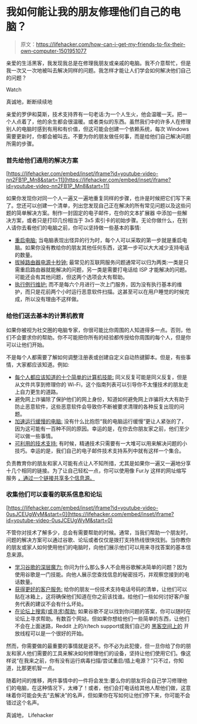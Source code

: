 # 我如何能让我的朋友修理他们自己的电脑？

> 原文：<https://lifehacker.com/how-can-i-get-my-friends-to-fix-their-own-computer-1501951077>

亲爱的生活黑客，我发现我总是在修理我朋友或亲戚的电脑。我不介意帮忙，但是我一次又一次地被叫去解决同样的问题。我怎样才能让人们学会如何解决他们自己的问题？

Watch

真诚地，断断续续地

亲爱的罗伊和莫斯，技术支持界有一句老话:为一个人生火，他会温暖一天。把一个人点着了，他的余生都会很温暖。或者类似的东西。虽然我们中的许多人在修理别人的电脑时感到有用和有价值，但这可能会创建一个依赖系统，每次 Windows 需要更新时，你都会被叫去。不要为你的朋友做任何事，而是给他们自己解决问题所需的步骤。

### 首先给他们通用的解决方案

 [https://lifehacker.com/embed/inset/iframe?id=youtube-video-nn2FB1P_Mn8&start=11](https://lifehacker.com/embed/inset/iframe?id=youtube-video-nn2FB1P_Mn8&start=11) 

如果你发现你对同一个人一遍又一遍地重复同样的步骤，也许是时候把它们写下来了。您还可以创建一个清单，列出您发现自己正在解决的所有常见问题以及这些问题的简单解决方案。制作一封固定的电子邮件，在你的文本扩展器 中添加一些解决方案，或者只是打印几份相当于 3x5 索引卡的初始步骤。无论你做什么，在别人请你去看他们的电脑之前，你可以坚持做一些基本的事情:

*   [重启电脑:](http://lifehacker.com/why-rebooting-your-computer-fixes-problems-1445670330) 当电脑表现出怪异的行为时，每个人可以采取的第一步就是重启电脑。如果你没有教给你的朋友其他任何东西，这第一步可以大大减少支持电话的数量。
*   [拔掉路由器电源十秒钟:](http://lifehacker.com/why-support-tells-you-to-wait-10-seconds-before-rebooti-836539426) 最常见的互联网服务问题通常可以归为两类:一类是只需重启路由器就能解决的问题，另一类是需要打电话给 ISP 才能解决的问题。可能还会有其他问题，但这两个选项会大有帮助。
*   [执行例行维护:](http://lifehacker.com/what-kind-of-maintenance-do-i-need-to-do-on-my-windows-5815256) 而不是每六个月进行一次上门服务，因为没有执行基本的维护，而只是花前两个小时运行恶意软件扫描。这甚至可以在用户睡觉的时候完成，所以没有理由不这样做。

### 给他们送去基本的计算机教育

如果你被视为社交圈的电脑专家，你很可能比你周围的人知道得多一点。否则，他们不会要求你的帮助。你不可能把你所有的经验都传授给你周围的每个人，但是你可以让他们开始。

不是每个人都需要了解如何调整注册表或创建自定义自动热键脚本。但是，有些事情，大家都应该知道。例如:

*   [每个人都应该知道的十个简单的计算机技能:](http://lifehacker.com/top-10-simple-things-every-computer-user-should-know-ho-5941496) 同义反复可能是同义反复，但是从文件共享到修理你的 Wi-Fi，这个指南列表可以引导你不太懂技术的朋友走上自力更生的道路。
*   避免网上诈骗除了保护他们的网上身份，知道如何避免网上诈骗将大大有助于防止恶意软件，这些恶意软件会导致你不断被要求清理的各种反复出现的问题。
*   [加速运行缓慢的电脑:](http://lifehacker.com/how-can-i-diagnose-and-fix-my-slow-computer-5825953) 没有什么比抱怨“我的电脑运行缓慢”更让人紧张的了，因为这可能有一百种不同的原因。幸运的是，在你去你朋友家之前，他们至少可以做一些事情。
*   [可利用的技术支持:](http://lifehacker.com/tag/emailable-tech-support) 有时候，精通技术只需要有一大堆可以用来解决问题的小技巧。幸运的是，我们自己的电子邮件技术支持系列中就有这样一个集合。

负责教育你的朋友和家人可能有点让人不知所措，尤其是如果你一遍又一遍地分享十几个相同的链接。为了让自己轻松一点，你可以使用像 Fur.ly 这样的网址缩写服务 [，通过一个链接共享多个信息源。](https://lifehacker.com/fur-ly-shortens-and-shares-multiple-urls-with-a-single-5604219)

### 收集他们可以查看的联系信息和论坛

 [https://lifehacker.com/embed/inset/iframe?id=youtube-video-0usJCEUgWyM&start=0](https://lifehacker.com/embed/inset/iframe?id=youtube-video-0usJCEUgWyM&start=0) 

不管你对技术了解多少，总会有需要帮助的时候。通常，当我们帮助一个朋友时，问题的解决方案可以通过谷歌、论坛或者仅仅是拨打支持热线很快找到。当你教你的朋友或家人如何使用他们的电脑时，向他们展示他们可以用来寻找答案的基本信息来源。

*   [学习谷歌的深层魔力:](http://lifehacker.com/top-10-clever-google-search-tricks-1450186165) 你问为什么那么多人不会用谷歌解决简单的问题？因为使用谷歌是一门技能。向他人展示您查找信息的秘密技巧，并观察您接到的电话数量。
*   [获得更好的客户服务:](https://lifehacker.com/a-step-by-step-guide-to-getting-better-customer-service-5805406) 给你的朋友一份技术支持电话号码的清单，让他们可以贴在冰箱上，这将确保他们知道在你之前该找谁。给他们一些如何讨好客户服务代表的建议不会有什么坏处。
*   [在论坛上搜索(或寻求)帮助:](http://hackerspace.lifehacker.com/) 如果谷歌不足以找到你问题的答案，你可以随时在论坛上寻求帮助。有数百个网站，但如果你想给他们一些简单的东西，让他们不会在上面迷路，Reddit 上的/r/tech support或我们自己的 [黑客空间上的](http://hackerspace.lifehacker.com/) 开放线程可以是一个很好的开始。

然而，你需要做的最重要的事情就是说不。你不必为此犯傻，但一旦你给了你的朋友和家人他们需要的工具来解决如何修理他们的设备，坚持让他们使用它们。像这样说“在我来之前，你有没有运行病毒扫描/尝试重启/插上电源？”只不过，你知道，比那更机智一点。

随着时间的推移，两件事情中的一件将会发生:要么你的朋友将会自己学习修理他们的电脑，在这种情况下，太棒了！或者，他们会打电话给其他人帮他们做，这意味着你可能会失去“去解决”的名声，但如果你在写如何让他们停下来，你可能不会错过这个名声。

真诚地，
Lifehacker
